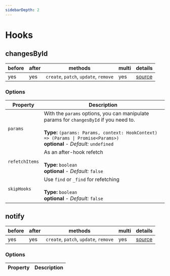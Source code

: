 ```yaml
---
sidebarDepth: 2
---
```


# Hooks

## changesById

|before|after|methods|multi|details|
|---|---|---|---|---|
|yes|yes|`create`, `patch`, `update`, `remove`|yes|[source](https://github.com/fratzinger/feathers-notify/blob/main/lib/hooks/changesById.ts)|

### Options

|       Property      |                Description                  |
|---------------------|---------------------------------------------|
| `params` | With the `params` options, you can manipulate params for `changesById` if you need to.<br><br>**Type:** `(params: Params, context: HookContext) => (Params \| Promise<Params>)`<br>**optional** - *Default:* `undefined` |
| `refetchItems` | As an after-hook refetch <br><br>**Type:** `boolean`<br>**optional** - *Default:* `false` |
| `skipHooks`| Use `find` or `_find` for refetching<br><br>**Type:** `boolean`<br>**optional** - *Default:* `false` |

## notify

|before|after|methods|multi|details|
|---|---|---|---|---|
|yes|yes|`create`, `patch`, `update`, `remove`|yes|[source](https://github.com/fratzinger/feathers-notify/blob/main/lib/hooks/notify.ts)|

### Options

|       Property      |                Description                  |
|---------------------|---------------------------------------------|
